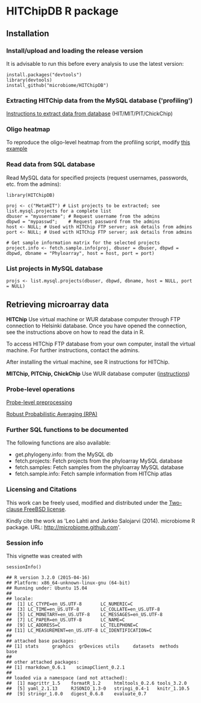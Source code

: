 <!--
  %\VignetteEngine{knitr::rmarkdown}
  %\VignetteIndexEntry{HITChipDB tutorial}
  %\usepackage[utf8]{inputenc}
-->
HITChipDB R package
===================

Installation
------------

### Install/upload and loading the release version

It is advisable to run this before every analysis to use the latest
version:

    install.packages("devtools")
    library(devtools)
    install_github("microbiome/HITChipDB")

### Extracting HITChip data from the MySQL database ('profiling')

[Instructions to extract data from database](wurcomputer.md)
(HIT/MIT/PIT/ChickChip)

### Oligo heatmap

To reproduce the oligo-level heatmap from the profiling script, modify
[this example](Oligoheatmap.md)

### Read data from SQL database

Read MySQL data for specified projects (request usernames, passwords,
etc. from the admins):

    library(HITChipDB) 

    proj <- c("MetaHIT") # List projects to be extracted; see list.mysql.projects for a complete list
    dbuser = "myusername"; # Request username from the admins
    dbpwd = "mypasswd";    # Request password from the admins
    host <- NULL; # Used with HITChip FTP server; ask details from admins
    port <- NULL; # Used with HITChip FTP server; ask details from admins

    # Get sample information matrix for the selected projects   
    project.info <- fetch.sample.info(proj, dbuser = dbuser, dbpwd = dbpwd, dbname = "Phyloarray", host = host, port = port)

### List projects in MySQL database

    projs <- list.mysql.projects(dbuser, dbpwd, dbname, host = NULL, port = NULL)

Retrieving microarray data
--------------------------

**HITChip** Use virtual machine or WUR database computer through FTP
connection to Helsinki database. Once you have opened the connection,
see the instructions above on how to read the data in R.

To access HITChip FTP database from your own computer, install the
virtual machine. For further instructions, contact the admins.

After installing the virtual machine, see R instructions for HITChip.

**MITChip, PITChip, ChickChip** Use WUR database computer
([instructions](wurcomputer))

### Probe-level operations

[Probe-level preprocessing](Probelevel.md)

[Robust Probabilistic Averaging
(RPA)](https://github.com/antagomir/RPA/wiki)

### Further SQL functions to be documented

The following functions are also available:

-   get.phylogeny.info: from the MySQL db
-   fetch.projects: Fetch projects from the phyloarray MySQL database
-   fetch.samples: Fetch samples from the phyloarray MySQL database
-   fetch.sample.info: Fetch sample information from HITChip atlas

### Licensing and Citations

This work can be freely used, modified and distributed under the
[Two-clause FreeBSD license](http://en.wikipedia.org/wiki/BSD_licenses).

Kindly cite the work as 'Leo Lahti and Jarkko Salojarvi (2014).
microbiome R package. URL: <http://microbiome.github.com>'.

### Session info

This vignette was created with

    sessionInfo()

    ## R version 3.2.0 (2015-04-16)
    ## Platform: x86_64-unknown-linux-gnu (64-bit)
    ## Running under: Ubuntu 15.04
    ## 
    ## locale:
    ##  [1] LC_CTYPE=en_US.UTF-8       LC_NUMERIC=C              
    ##  [3] LC_TIME=en_US.UTF-8        LC_COLLATE=en_US.UTF-8    
    ##  [5] LC_MONETARY=en_US.UTF-8    LC_MESSAGES=en_US.UTF-8   
    ##  [7] LC_PAPER=en_US.UTF-8       LC_NAME=C                 
    ##  [9] LC_ADDRESS=C               LC_TELEPHONE=C            
    ## [11] LC_MEASUREMENT=en_US.UTF-8 LC_IDENTIFICATION=C       
    ## 
    ## attached base packages:
    ## [1] stats     graphics  grDevices utils     datasets  methods   base     
    ## 
    ## other attached packages:
    ## [1] rmarkdown_0.6.1    scimapClient_0.2.1
    ## 
    ## loaded via a namespace (and not attached):
    ##  [1] magrittr_1.5    formatR_1.2     htmltools_0.2.6 tools_3.2.0    
    ##  [5] yaml_2.1.13     RJSONIO_1.3-0   stringi_0.4-1   knitr_1.10.5   
    ##  [9] stringr_1.0.0   digest_0.6.8    evaluate_0.7
